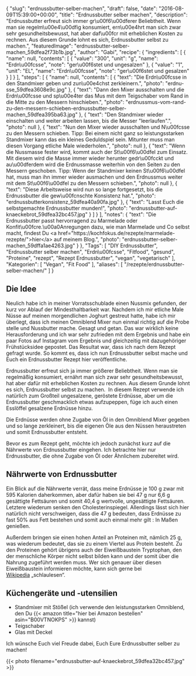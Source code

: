 {
    "slug": "erdnussbutter-selber-machen",
    "draft": false,
    "date": "2016-08-09T15:39:00+00:00",
    "title": "Erdnussbutter selber machen",
    "description": "Erdnussbutter erfreut sich immer gr\u00f6\u00dferer Beliebtheit. Wenn man sie regelm\u00e4\u00dfig konsumiert, ern\u00e4hrt man sich zwar sehr gesundheitsbewusst, hat aber daf\u00fcr mit erheblichen Kosten zu rechnen. Aus diesem Grunde lohnt es sich, Erdnussbutter selbst zu machen.",
    "featuredImage": "erdnussbutter-selber-machen_59dfea2f73b1b.jpg",
    "author": "Gabi",
    "recipe": {
        "ingredients": [
            {
                "name": null,
                "contents": [
                    {
                        "value": "300",
                        "unit": "g",
                        "name": "Erdn\u00fcsse",
                        "note": "ger\u00f6stet und ungesalzen"
                    },
                    {
                        "value": "1",
                        "unit": "EL",
                        "name": "Erdn\u00fcsse",
                        "note": "ger\u00f6stet und gesalzen"
                    }
                ]
            }
        ],
        "steps": [
            {
                "name": null,
                "contents": [
                    {
                        "text": "Die Erdn\u00fcsse in den Standmixer geben und zun\u00e4chst zerkleinern.",
                        "photo": "erdnu-sse_59dfea3608e9c.jpg"
                    },
                    {
                        "text": "Dann den Mixer ausschalten und die Erdn\u00fcsse und sp\u00e4ter das Mus mit dem Teigschaber vom Rand in die Mitte zu den Messern hinschieben.",
                        "photo": "erdnussmus-vom-rand-zu-den-messern-schieben-erdnussbutter-selber-machen_59dfea395ba63.jpg"
                    },
                    {
                        "text": "Den Standmixer wieder einschalten und weiter arbeiten lassen, bis die Messer \"leerlaufen\".",
                        "photo": null
                    },
                    {
                        "text": "Nun den Mixer wieder ausschalten und N\u00fcsse zu den Messern schieben. Tipp: Bei einem nicht ganz so leistungsstarken Standmixer kann das ein kleines Geduldspiel sein. Mitunter muss man diesen Vorgang etliche Male wiederholen.",
                        "photo": null
                    },
                    {
                        "text": "Wenn die Nussmasse fester wird, kommt auch der St\u00f6\u00dfel zum Einsatz. Mit diesem wird die Masse immer wieder herunter gedr\u00fcckt und au\u00dferdem wird die Erdnussmasse weiterhin von den Seiten zu den Messern geschoben. Tipp: Wenn der Standmixer keinen St\u00f6\u00dfel hat, muss man ihn immer wieder ausmachen und den Erdnussmus weiter mit dem St\u00f6\u00dfel zu den Messern schieben.",
                        "photo": null
                    },
                    {
                        "text": "Diese Arbeitsweise wird nun so lange fortgesetzt, bis die Erdnussbutter die gew\u00fcnschte Konsistenz hat.",
                        "photo": "erdnussbutterkonsistenz_59dfea40a90fa.jpg"
                    },
                    {
                        "text": "Lasst Euch die selbstgemachte Erdnussbutter munden!",
                        "photo": "erdnussbutter-auf-knaeckebrot_59dfea32bc457.jpg"
                    }
                ]
            }
        ],
        "notes": {
            "text": "Die Erdnussbutter passt hervorragend zu Marmelade oder Konfit\u00fcre.\u00a0Anregungen dazu, wie man Marmelade und Co selbst macht, findest Du <a href=\"https:\/\/kochfokus.de\/rezepte\/marmelade-rezepte\/\">hier<\/a> auf meinem Blog.",
            "photo": "erdnussbutter-selber-machen_59dffa1ae4263.jpg"
        }
    },
    "Tags": [
        "DIY Erdnussbutter",
        "Erdnussbutter selber machen",
        "Erdn\u00fcsse",
        "Fitfood",
        "gesund",
        "Proteine",
        "rezept",
        "Rezept Erdnussbutter",
        "vegan",
        "vegetarisch"
    ],
    "Kategorien": [
        "Vegan",
        "Fit Food"
    ],
    "aliases": [
        "\/rezepte\/erdnussbutter-selber-machen\/"
    ]
}

## Die Idee

Neulich habe ich in meiner Vorratsschublade einen Nussmix gefunden, der kurz vor Ablauf der Mindesthaltbarkeit war. Nachdem ich mir etliche Male Nüsse auf meinen morgendlichen Joghurt gestreut hatte, habe ich mir überlegt, dass ich meinen Omniblend Mixer nun einmal richtig auf die Probe stelle und Nussbutter mache. Gesagt und getan. Das war wirklich keine Herausforderung und ich war sehr zufrieden mit dem Ergebnis und habe ein paar Fotos auf Instagram vom Ergebnis und gleichzeitig mit dazugehöriger Frühstücksidee gepostet. Das Resultat war, dass ich nach dem Rezept gefragt wurde. So kommt es, dass ich nun Erdnussbutter selbst mache und Euch ein Erdnussbutter Rezept hier veröffentliche.

Erdnussbutter erfreut sich ja immer größerer Beliebtheit. Wenn man sie regelmäßig konsumiert, ernährt man sich zwar sehr gesundheitsbewusst, hat aber dafür mit erheblichen Kosten zu rechnen. Aus diesem Grunde lohnt es sich, Erdnussbutter selbst zu machen.  In diesem Rezept verwende ich natürlich zum Großteil ungesalzene, geröstete Erdnüsse, aber um die Erdnussbutter geschmacklich etwas aufzupeppen, füge ich auch einen Esslöffel gesalzene Erdnüsse hinzu.

Die Erdnüsse werden ohne Zugabe von Öl in den Omniblend Mixer gegeben und so lange zerkleinert, bis die eigenen Öle aus den Nüssen heraustreten und somit Erdnussbutter entsteht.

Bevor es zum Rezept geht, möchte ich jedoch zunächst kurz auf die Nährwerte von Erdnussbutter eingehen. Ich betrachte hier nur Erdnussbutter, die ohne Zugabe von Öl oder Ähnlichem zubereitet wird.

## Nährwerte von Erdnussbutter

Ein Blick auf die Nährwerte verrät, dass meine Erdnüsse je 100 g zwar mit 595 Kalorien daherkommen, aber dafür haben sie bei 47 g nur 6,6 g gesättigte Fettsäuren und somit 40,4 g wertvolle, ungesättigte Fettsäuren. Letztere wiederum senken den Cholesterinspiegel. Allerdings lässt sich hier natürlich nicht verschweigen, dass die 47 g bedeuten, dass Erdnüsse zu fast 50% aus Fett bestehen und somit auch einmal mehr gilt : In Maßen genießen.

Außerdem bringen sie einen hohen Anteil an Proteinen mit, nämlich 25 g, was wiederum bedeutet, das sie zu einem Viertel aus Protein besteht. Zu den Proteinen gehört übrigens auch der Eiweißbaustein Tryptophan, den der menschliche Körper nicht selbst bilden kann und der somit über die Nahrung zugeführt werden muss. Wer sich genauer über diesen Eiweißbaustein informieren möchte, kann sich gerne bei [Wikipedia][1] &#8222;schlaulesen&#8220;.

## Küchengeräte und -utensilien

 * Standmixer mit Stößel (ich verwende den leistungsstarken Omniblend, den Du {{< amazon title="hier bei Amazon bestellen" asin="B00VTNOKPS" >}} kannst)
 * Teigschaber
 * Glas mit Deckel

Ich wünsche Euch viel Freude dabei, Euch Eure Erdnussbutter selber zu machen!

{{< photo filename="erdnussbutter-auf-knaeckebrot_59dfea32bc457.jpg" >}}

 [1]: https://de.wikipedia.org/wiki/Tryptophan